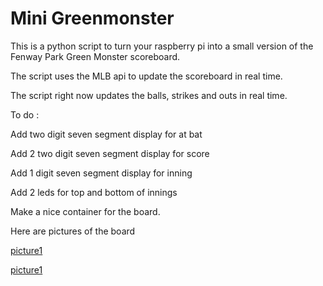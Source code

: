 # Mini Greenmonster

This is a python script to turn your raspberry pi into a small version of the Fenway Park Green Monster scoreboard.

The script uses the MLB api to update the scoreboard in real time.

The script right now updates the balls, strikes and outs in real time.

To do :

Add two digit seven segment display for at bat

Add 2 two digit seven segment display for score

Add 1 digit seven segment display for inning

Add 2 leds for top and bottom of innings

Make a nice container for the board. 

Here are pictures of the board
      
[picture1](https://github.com/edeo/minigreenmonster/blob/master/greenmonsterpi.jpg)

[picture1](https://github.com/edeo/minigreenmonster/blob/master/greenmonsterpi2.jpg)

